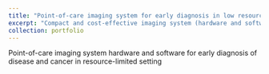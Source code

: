 ```yaml
---
title: "Point-of-care imaging system for early diagnosis in low resource setting"
excerpt: "Compact and cost-effective imaging system (hardware and software) for early diagnosis of disease and cancer in resource-limited setting<br/><img src='/images/research3.png'>"
collection: portfolio
---
```


Point-of-care imaging system hardware and software for early diagnosis of disease and cancer in resource-limited setting
